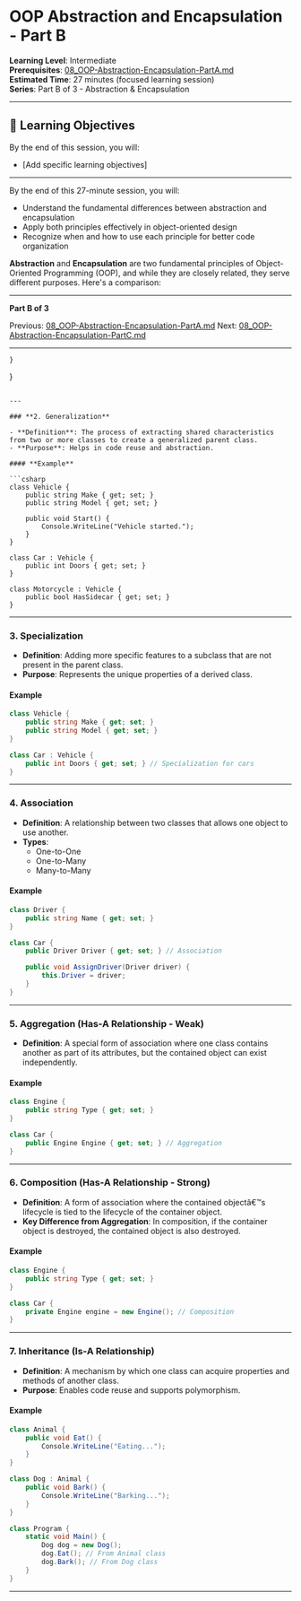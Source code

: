 # OOP Abstraction and Encapsulation - Part B

**Learning Level**: Intermediate  
**Prerequisites**: [08_OOP-Abstraction-Encapsulation-PartA.md](08_OOP-Abstraction-Encapsulation-PartA.md)  
**Estimated Time**: 27 minutes (focused learning session)  
**Series**: Part B of 3 - Abstraction & Encapsulation

---
## 🎯 Learning Objectives

By the end of this session, you will:

- [Add specific learning objectives]

---

By the end of this 27-minute session, you will:

- Understand the fundamental differences between abstraction and encapsulation
- Apply both principles effectively in object-oriented design
- Recognize when and how to use each principle for better code organization

**Abstraction** and **Encapsulation** are two fundamental principles of Object-Oriented Programming (OOP), and while they are closely related, they serve different purposes. Here's a comparison:

---

**Part B of 3**

Previous: [08_OOP-Abstraction-Encapsulation-PartA.md](08_OOP-Abstraction-Encapsulation-PartA.md)
Next: [08_OOP-Abstraction-Encapsulation-PartC.md](08_OOP-Abstraction-Encapsulation-PartC.md)

---

    }
}

```

---

### **2. Generalization**

- **Definition**: The process of extracting shared characteristics from two or more classes to create a generalized parent class.
- **Purpose**: Helps in code reuse and abstraction.

#### **Example**

```csharp
class Vehicle {
    public string Make { get; set; }
    public string Model { get; set; }

    public void Start() {
        Console.WriteLine("Vehicle started.");
    }
}

class Car : Vehicle {
    public int Doors { get; set; }
}

class Motorcycle : Vehicle {
    public bool HasSidecar { get; set; }
}
```

---

### **3. Specialization**

- **Definition**: Adding more specific features to a subclass that are not present in the parent class.
- **Purpose**: Represents the unique properties of a derived class.

#### **Example**

```csharp
class Vehicle {
    public string Make { get; set; }
    public string Model { get; set; }
}

class Car : Vehicle {
    public int Doors { get; set; } // Specialization for cars
}
```

---

### **4. Association**

- **Definition**: A relationship between two classes that allows one object to use another.
- **Types**:
  - One-to-One
  - One-to-Many
  - Many-to-Many

#### **Example**

```csharp
class Driver {
    public string Name { get; set; }
}

class Car {
    public Driver Driver { get; set; } // Association

    public void AssignDriver(Driver driver) {
        this.Driver = driver;
    }
}
```

---

### **5. Aggregation (Has-A Relationship - Weak)**

- **Definition**: A special form of association where one class contains another as part of its attributes, but the contained object can exist independently.

#### **Example**

```csharp
class Engine {
    public string Type { get; set; }
}

class Car {
    public Engine Engine { get; set; } // Aggregation
}
```

---

### **6. Composition (Has-A Relationship - Strong)**

- **Definition**: A form of association where the contained objectâ€™s lifecycle is tied to the lifecycle of the container object.
- **Key Difference from Aggregation**: In composition, if the container object is destroyed, the contained object is also destroyed.

#### **Example**

```csharp
class Engine {
    public string Type { get; set; }
}

class Car {
    private Engine engine = new Engine(); // Composition
}
```

---

### **7. Inheritance (Is-A Relationship)**

- **Definition**: A mechanism by which one class can acquire properties and methods of another class.
- **Purpose**: Enables code reuse and supports polymorphism.

#### **Example**

```csharp
class Animal {
    public void Eat() {
        Console.WriteLine("Eating...");
    }
}

class Dog : Animal {
    public void Bark() {
        Console.WriteLine("Barking...");
    }
}

class Program {
    static void Main() {
        Dog dog = new Dog();
        dog.Eat(); // From Animal class
        dog.Bark(); // From Dog class
    }
}
```

---

